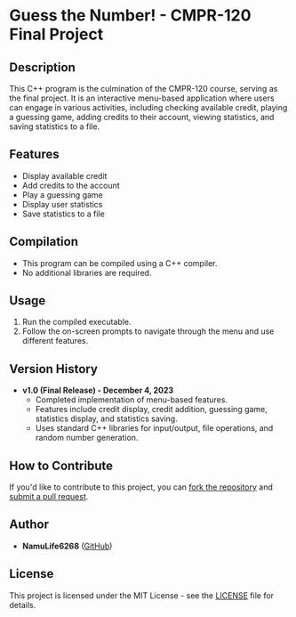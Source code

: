 # Guess the Number! - CMPR-120 Final Project

## Description
This C++ program is the culmination of the CMPR-120 course, serving as the final project. It is an interactive menu-based application where users can engage in various activities, including checking available credit, playing a guessing game, adding credits to their account, viewing statistics, and saving statistics to a file.

## Features
- Display available credit
- Add credits to the account
- Play a guessing game
- Display user statistics
- Save statistics to a file

## Compilation
- This program can be compiled using a C++ compiler.
- No additional libraries are required.

## Usage
1. Run the compiled executable.
2. Follow the on-screen prompts to navigate through the menu and use different features.

## Version History
- **v1.0 (Final Release) - December 4, 2023**
  - Completed implementation of menu-based features.
  - Features include credit display, credit addition, guessing game, statistics display, and statistics saving.
  - Uses standard C++ libraries for input/output, file operations, and random number generation.

## How to Contribute
If you'd like to contribute to this project, you can [fork the repository](#) and [submit a pull request](#).

## Author
- **NamuLife6268** ([GitHub](https://github.com/NamuLife6268))

## License
This project is licensed under the MIT License - see the [LICENSE](LICENSE) file for details.
